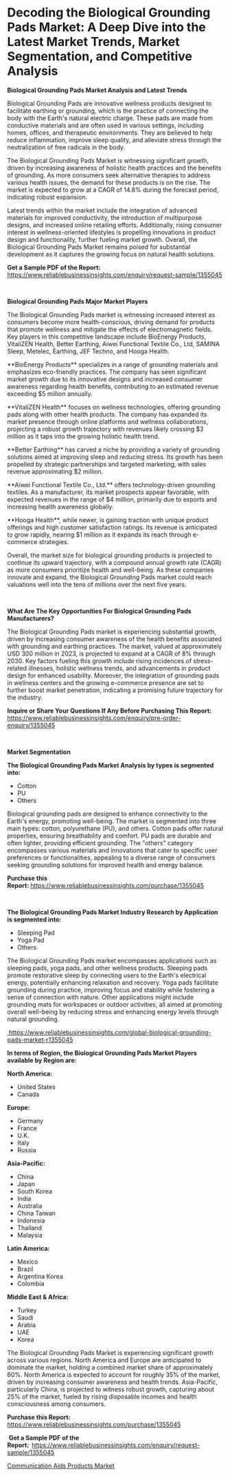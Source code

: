 <p><h1>Decoding the Biological Grounding Pads Market: A Deep Dive into the Latest Market Trends, Market Segmentation, and Competitive Analysis</h1></p><p><strong>Biological Grounding Pads Market Analysis and Latest Trends</strong></p>
<p><p>Biological Grounding Pads are innovative wellness products designed to facilitate earthing or grounding, which is the practice of connecting the body with the Earth's natural electric charge. These pads are made from conductive materials and are often used in various settings, including homes, offices, and therapeutic environments. They are believed to help reduce inflammation, improve sleep quality, and alleviate stress through the neutralization of free radicals in the body.</p><p>The Biological Grounding Pads Market is witnessing significant growth, driven by increasing awareness of holistic health practices and the benefits of grounding. As more consumers seek alternative therapies to address various health issues, the demand for these products is on the rise. The market is expected to grow at a CAGR of 14.8% during the forecast period, indicating robust expansion. </p><p>Latest trends within the market include the integration of advanced materials for improved conductivity, the introduction of multipurpose designs, and increased online retailing efforts. Additionally, rising consumer interest in wellness-oriented lifestyles is propelling innovations in product design and functionality, further fueling market growth. Overall, the Biological Grounding Pads Market remains poised for substantial development as it captures the growing focus on natural health solutions.</p></p>
<p><strong>Get a Sample PDF of the Report:&nbsp;</strong> <a href="https://www.reliablebusinessinsights.com/enquiry/request-sample/1355045?utm_campaign=2234&utm_medium=2&utm_source=Github&utm_content=ia&utm_term=10022025&utm_id=biological-grounding-pads">https://www.reliablebusinessinsights.com/enquiry/request-sample/1355045</a></p>
<p>&nbsp;</p>
<p><strong>Biological Grounding Pads Major Market Players</strong></p>
<p><p>The Biological Grounding Pads market is witnessing increased interest as consumers become more health-conscious, driving demand for products that promote wellness and mitigate the effects of electromagnetic fields. Key players in this competitive landscape include BioEnergy Products, VitaliZEN Health, Better Earthing, Aiwei Functional Textile Co., Ltd, SAMINA Sleep, Metelec, Earthing, JEF Techno, and Hooga Health.</p><p>**BioEnergy Products** specializes in a range of grounding materials and emphasizes eco-friendly practices. The company has seen significant market growth due to its innovative designs and increased consumer awareness regarding health benefits, contributing to an estimated revenue exceeding $5 million annually.</p><p>**VitaliZEN Health** focuses on wellness technologies, offering grounding pads along with other health products. The company has expanded its market presence through online platforms and wellness collaborations, projecting a robust growth trajectory with revenues likely crossing $3 million as it taps into the growing holistic health trend.</p><p>**Better Earthing** has carved a niche by providing a variety of grounding solutions aimed at improving sleep and reducing stress. Its growth has been propelled by strategic partnerships and targeted marketing, with sales revenue approximating $2 million. </p><p>**Aiwei Functional Textile Co., Ltd.** offers technology-driven grounding textiles. As a manufacturer, its market prospects appear favorable, with expected revenues in the range of $4 million, primarily due to exports and increasing health awareness globally.</p><p>**Hooga Health**, while newer, is gaining traction with unique product offerings and high customer satisfaction ratings. Its revenue is anticipated to grow rapidly, nearing $1 million as it expands its reach through e-commerce strategies.</p><p>Overall, the market size for biological grounding products is projected to continue its upward trajectory, with a compound annual growth rate (CAGR) as more consumers prioritize health and well-being. As these companies innovate and expand, the Biological Grounding Pads market could reach valuations well into the tens of millions over the next five years.</p></p>
<p>&nbsp;</p>
<p><strong>What Are The Key Opportunities For Biological Grounding Pads Manufacturers?</strong></p>
<p><p>The Biological Grounding Pads market is experiencing substantial growth, driven by increasing consumer awareness of the health benefits associated with grounding and earthing practices. The market, valued at approximately USD 300 million in 2023, is projected to expand at a CAGR of 8% through 2030. Key factors fueling this growth include rising incidences of stress-related illnesses, holistic wellness trends, and advancements in product design for enhanced usability. Moreover, the integration of grounding pads in wellness centers and the growing e-commerce presence are set to further boost market penetration, indicating a promising future trajectory for the industry.</p></p>
<p><strong>Inquire or Share Your Questions If Any Before Purchasing This Report:</strong> <a href="https://www.reliablebusinessinsights.com/enquiry/pre-order-enquiry/1355045?utm_campaign=2234&utm_medium=2&utm_source=Github&utm_content=ia&utm_term=10022025&utm_id=biological-grounding-pads">https://www.reliablebusinessinsights.com/enquiry/pre-order-enquiry/1355045</a></p>
<p>&nbsp;</p>
<p><strong>Market Segmentation</strong></p>
<p><strong>The Biological Grounding Pads Market Analysis by types is segmented into:</strong></p>
<p><ul><li>Cotton</li><li>PU</li><li>Others</li></ul></p>
<p><p>Biological grounding pads are designed to enhance connectivity to the Earth's energy, promoting well-being. The market is segmented into three main types: cotton, polyurethane (PU), and others. Cotton pads offer natural properties, ensuring breathability and comfort. PU pads are durable and often lighter, providing efficient grounding. The "others" category encompasses various materials and innovations that cater to specific user preferences or functionalities, appealing to a diverse range of consumers seeking grounding solutions for improved health and energy balance.</p></p>
<p><strong>Purchase this Report:&nbsp;</strong><a href="https://www.reliablebusinessinsights.com/purchase/1355045?utm_campaign=2234&utm_medium=2&utm_source=Github&utm_content=ia&utm_term=10022025&utm_id=biological-grounding-pads">https://www.reliablebusinessinsights.com/purchase/1355045</a></p>
<p>&nbsp;</p>
<p><strong>The Biological Grounding Pads Market Industry Research by Application is segmented into:</strong></p>
<p><ul><li>Sleeping Pad</li><li>Yoga Pad</li><li>Others</li></ul></p>
<p><p>The Biological Grounding Pads market encompasses applications such as sleeping pads, yoga pads, and other wellness products. Sleeping pads promote restorative sleep by connecting users to the Earth's electrical energy, potentially enhancing relaxation and recovery. Yoga pads facilitate grounding during practice, improving focus and stability while fostering a sense of connection with nature. Other applications might include grounding mats for workspaces or outdoor activities, all aimed at promoting overall well-being by reducing stress and enhancing energy levels through natural grounding.</p></p>
<p><a href="https://www.reliablebusinessinsights.com/global-biological-grounding-pads-market-r1355045?utm_campaign=2234&utm_medium=2&utm_source=Github&utm_content=ia&utm_term=10022025&utm_id=biological-grounding-pads">&nbsp;https://www.reliablebusinessinsights.com/global-biological-grounding-pads-market-r1355045</a></p>
<p><strong>In terms of Region, the Biological Grounding Pads Market Players available by Region are:</strong></p>
<p>
    <p> <strong> North America: </strong>
        <ul>
            <li>United States</li>
            <li>Canada</li>
        </ul>
        </p> 
    <p> <strong> Europe: </strong>
        <ul>
            <li>Germany</li>
            <li>France</li>
            <li>U.K.</li>
            <li>Italy</li>
            <li>Russia</li>
        </ul>
        </p> 
    <p> <strong> Asia-Pacific: </strong>
        <ul>
            <li>China</li>
            <li>Japan</li>
            <li>South Korea</li>
            <li>India</li>
            <li>Australia</li>
            <li>China Taiwan</li>
            <li>Indonesia</li>
            <li>Thailand</li>
            <li>Malaysia</li>
        </ul>
        </p> 
    <p> <strong> Latin America: </strong>
        <ul>
            <li>Mexico</li>
            <li>Brazil</li>
            <li>Argentina Korea</li>
            <li>Colombia</li>
        </ul>
        </p> 
    <p> <strong> Middle East & Africa: </strong>
        <ul>
            <li>Turkey</li>
            <li>Saudi</li>
            <li>Arabia</li>
            <li>UAE</li>
            <li>Korea</li>
        </ul>
    </p>
    </p>
<p><p>The Biological Grounding Pads Market is experiencing significant growth across various regions. North America and Europe are anticipated to dominate the market, holding a combined market share of approximately 60%. North America is expected to account for roughly 35% of the market, driven by increasing consumer awareness and health trends. Asia-Pacific, particularly China, is projected to witness robust growth, capturing about 25% of the market, fueled by rising disposable incomes and health consciousness among consumers.</p></p>
<p><strong>Purchase this Report: </strong><a href="https://www.reliablebusinessinsights.com/purchase/1355045?utm_campaign=2234&utm_medium=2&utm_source=Github&utm_content=ia&utm_term=10022025&utm_id=biological-grounding-pads">https://www.reliablebusinessinsights.com/purchase/1355045</a></p>
<p>&nbsp;<strong>Get a Sample PDF of the Report:&nbsp;&nbsp;</strong><a href="https://www.reliablebusinessinsights.com/enquiry/request-sample/1355045?utm_campaign=2234&utm_medium=2&utm_source=Github&utm_content=ia&utm_term=10022025&utm_id=biological-grounding-pads">https://www.reliablebusinessinsights.com/enquiry/request-sample/1355045</a></p>
<p><strong></strong></p>
<p><p><a href="https://github.com/hillsmyung726/Market-Research-Report-List-1/blob/main/communication-aids-products-market.md?utm_campaign=2234&utm_medium=2&utm_source=Github&utm_content=ia&utm_term=10022025&utm_id=biological-grounding-pads">Communication Aids Products Market</a></p></p>
